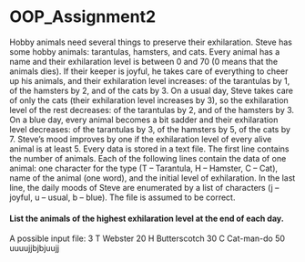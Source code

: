 # OOP_Assignment2
Hobby animals need several things to preserve their exhilaration. Steve has some hobby animals: tarantulas, 
hamsters, and cats. Every animal has a name and their exhilaration level is between 0 and 70 (0 means that the 
animals dies). If their keeper is joyful, he takes care of everything to cheer up his animals, and their exhilaration 
level increases: of the tarantulas by 1, of the hamsters by 2, and of the cats by 3.
On a usual day, Steve takes care of only the cats (their exhilaration level increases by 3), so the exhilaration level 
of the rest decreases: of the tarantulas by 2, and of the hamsters by 3. On a blue day, every animal becomes a bit 
sadder and their exhilaration level decreases: of the tarantulas by 3, of the hamsters by 5, of the cats by 7.
Steve’s mood improves by one if the exhilaration level of every alive animal is at least 5.
Every data is stored in a text file. The first line contains the number of animals. Each of the following lines contain 
the data of one animal: one character for the type (T – Tarantula, H – Hamster, C – Cat), name of the animal (one 
word), and the initial level of exhilaration.
In the last line, the daily moods of Steve are enumerated by a list of characters (j – joyful, u – usual, b – blue). The 
file is assumed to be correct.

#### List the animals of the highest exhilaration level at the end of each day.

A possible input file:
3
T Webster 20
H Butterscotch 30
C Cat-man-do 50
uuuujjbjbjuujj

